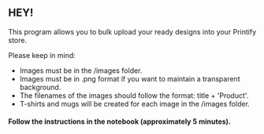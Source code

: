 ## HEY!
This program allows you to bulk upload your ready designs into your Printify store.

Please keep in mind:

- Images must be in the /images folder.
- Images must be in .png format if you want to maintain a transparent background.
- The filenames of the images should follow the format: title + 'Product'.
- T-shirts and mugs will be created for each image in the /images folder.

#### Follow the instructions in the notebook (approximately 5 minutes).
